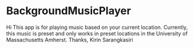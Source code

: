 # BackgroundMusicPlayer
Hi
This app is for playing music based on your current location.
Currently, this music is preset and only works in preset locations in the University of Massachusetts Amherst.
Thanks,
Kirin Sarangkasiri
